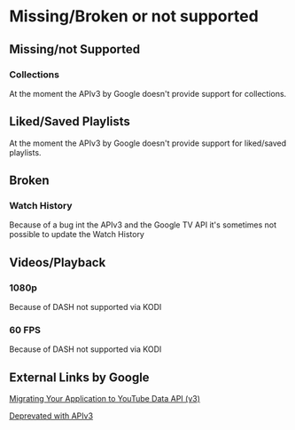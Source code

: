 # Missing/Broken or not supported

## Missing/not Supported
### Collections
At the moment the APIv3 by Google doesn't provide support for collections.

## Liked/Saved Playlists
At the moment the APIv3 by Google doesn't provide support for liked/saved playlists.

## Broken
### Watch History
Because of a bug int the APIv3 and the Google TV API it's sometimes not possible to update the Watch History

## Videos/Playback
### 1080p
Because of DASH not supported via KODI

### 60 FPS
Because of DASH not supported via KODI

## External Links by Google
[Migrating Your Application to YouTube Data API (v3)](https://developers.google.com/youtube/v3/migration-guide)

[Deprevated with APIv3](https://developers.google.com/youtube/v3/migration-guide#deprecated)
